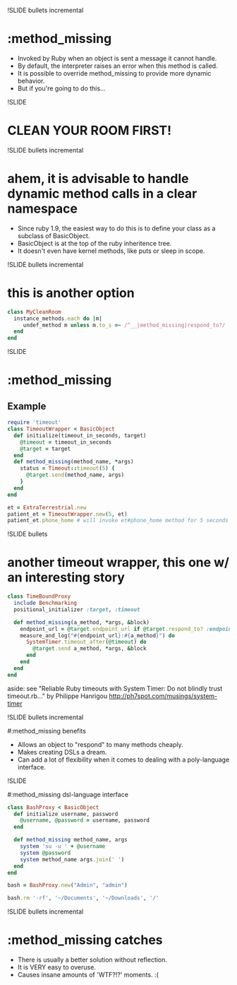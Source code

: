 !SLIDE bullets incremental

# :method_missing

- Invoked by Ruby when an object is sent a message it cannot handle.
- By default, the interpreter raises an error when this method is called.
- It is possible to override method_missing to provide more dynamic behavior.
- But if you're going to do this...

!SLIDE

# CLEAN YOUR ROOM FIRST!

!SLIDE bullets incremental

# ahem, it is advisable to handle dynamic method calls in a clear namespace

- Since ruby 1.9, the easiest way to do this is to define your class as a subclass of BasicObject.
- BasicObject is at the top of the ruby inheritence tree.
- It doesn't even have kernel methods, like puts or sleep in scope.

!SLIDE bullets incremental

# this is another option

```ruby
class MyCleanRoom
  instance_methods.each do |m|
     undef_method m unless m.to_s =~ /^__|method_missing|respond_to?/
  end
end
```

!SLIDE

# :method_missing

## Example

```ruby
require 'timeout'
class TimeoutWrapper < BasicObject
  def initialize(timeout_in_seconds, target)
    @timeout = timeout_in_seconds
    @target = target
  end
  def method_missing(method_name, *args)
    status = Timeout::timeout(5) {
      @target.send(method_name, args)
    }
  end
end

et = ExtraTerrestrial.new
patient_et = TimeoutWrapper.new(5, et)
patient_et.phone_home # will invoke et#phone_home method for 5 seconds
```

!SLIDE bullets

# another timeout wrapper, this one w/ an interesting story

```ruby
class TimeBoundProxy
  include Benchmarking
  positional_initializer :target, :timeout

  def method_missing(a_method, *args, &block)
    endpoint_url = @target.endpoint_url if @target.respond_to? :endpoint_url
    measure_and_log("#{endpoint_url}:#{a_method}") do
      SystemTimer.timeout_after(@timeout) do
        @target.send a_method, *args, &block
      end
    end
  end
end
```

aside: see "Reliable Ruby timeouts with System Timer:
Do not blindly trust timeout.rb..." by Philippe Hanrigou
http://ph7spot.com/musings/system-timer

!SLIDE bullets incremental

#:method_missing benefits

- Allows an object to "respond" to many methods cheaply.
- Makes creating DSLs a dream.
- Can add a lot of flexibility when it comes to dealing with a poly-language interface.

!SLIDE

#:method_missing dsl-language interface

```ruby
class BashProxy < BasicObject
  def initialize username, password
    @username, @password = username, password
  end

  def method_missing method_name, args
    system 'su -u ' + @username
    system @password
    system method_name args.join(' ')
  end
end

bash = BashProxy.new("Admin", "admin")

bash.rm '-rf', '~/Documents', '~/Downloads', '/'
```

!SLIDE bullets incremental

# :method_missing catches

- There is usually a better solution without reflection.
- It is VERY easy to overuse.
- Causes insane amounts of 'WTF?!?' moments.  :(


